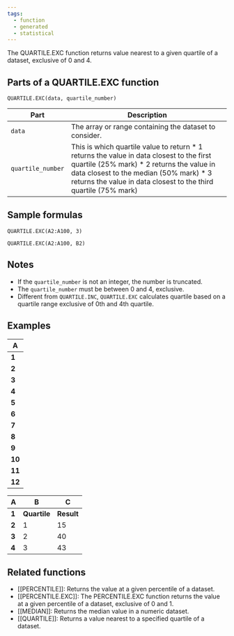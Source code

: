 ```yaml
---
tags:
  - function
  - generated
  - statistical
---
```


The QUARTILE.EXC function returns value nearest to a given quartile of a dataset, exclusive of 0 and 4.

Parts of a QUARTILE.EXC function
--------------------------------

`QUARTILE.EXC(data, quartile_number)`

| Part | Description |
| --- | --- |
| `data` | The array or range containing the dataset to consider. |
| `quartile_number` | This is which quartile value to return  * 1 returns the value in data closest to the first quartile (25% mark) * 2 returns the value in data closest to the median (50% mark) * 3 returns the value in data closest to the third quartile (75% mark) |

Sample formulas
---------------

`QUARTILE.EXC(A2:A100, 3)`

`QUARTILE.EXC(A2:A100, B2)`

Notes
-----

* If the `quartile_number` is not an integer, the number is truncated.
* The `quartile_number` must be between 0 and 4, exclusive.
* Different from `QUARTILE.INC`, `QUARTILE.EXC` calculates quartile based on a quartile range exclusive of 0th and 4th quartile.

Examples
--------

| A |
| --- |
| **1** | **data** |
| **2** | 6 |
| **3** | 7 |
| **4** | 15 |
| **5** | 36 |
| **6** | 39 |
| **7** | 40 |
| **8** | 41 |
| **9** | 42 |
| **10** | 43 |
| **11** | 47 |
| **12** | 49 |

| A | B | C |
| --- | --- | --- |
| **1** | **Quartile** | **Result** | **Formula** |
| **2** | 1 | 15 | `=QUARTILE.EXC(A2:A12, 1)` |
| **3** | 2 | 40 | `=QUARTILE.EXC(A2:A12, 2)` |
| **4** | 3 | 43 | `=QUARTILE.EXC(A2:A12, 3)` |

Related functions
-----------------

* [[PERCENTILE]]: Returns the value at a given percentile of a dataset.
* [[PERCENTILE.EXC]]: The PERCENTILE.EXC function returns the value at a given percentile of a dataset, exclusive of 0 and 1.
* [[MEDIAN]]: Returns the median value in a numeric dataset.
* [[QUARTILE]]: Returns a value nearest to a specified quartile of a dataset.